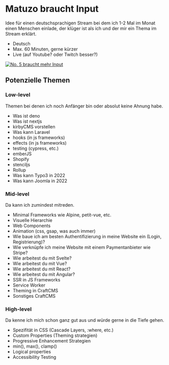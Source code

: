 # Matuzo braucht Input

Idee für einen deutschsprachigen Stream bei dem ich 1-2 Mal im Monat einen Menschen einlade, der klüger ist als ich und der mir ein Thema im Stream erklärt. 

* Deutsch
* Max. 60 Minuten, gerne kürzer
* Live (auf Youtube? oder Twitch besser?)

[![No. 5 braucht mehr Input](https://img.youtube.com/vi/-upam5r3nbA/0.jpg)](https://www.youtube.com/watch?v=-upam5r3nbA)

## Potenzielle Themen

### Low-level

Themen bei denen ich noch Anfänger bin oder absolut keine Ahnung habe.

* Was ist deno
* Was ist nextjs
* kirbyCMS vorstellen
* Was kann Laravel
* hooks (in js frameworks)
* effects (in js frameworks)
* testing (cypress, etc.)
* emberJS
* Shopify
* stenciljs
* Rollup
* Was kann Typo3 in 2022
* Was kann Joomla in 2022

### Mid-level

Da kann ich zumindest mitreden.

* Minimal Frameworks wie Alpine, petit-vue, etc.
* Visuelle Hierarchie
* Web Components
* Animation (css, gsap, was auch immer)
* Wie baue ich am besten Authentifizierung in meine Website ein (Login, Registrierung)?
* Wie verknüpfe ich meine Website mit einem Paymentanbieter wie Stripe?
* Wie arbeitest du mit Svelte?
* Wie arbeitest du mit Vue?
* Wie arbeitest du mit React?
* Wie arbeitest du mit Angular?
* SSR in JS Frameworks
* Service Worker
* Theming in CraftCMS
* Sonstiges CraftCMS

### High-level

Da kenne ich mich schon ganz gut aus und würde gerne in die Tiefe gehen.

* Spezifität in CSS (Cascade Layers, :where, etc.)
* Custom Properties (Theming strategien)
* Progressive Enhancement Strategien
* min(), max(), clamp()
* Logical properties
* Accessibility Testing
